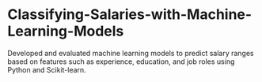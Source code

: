 # Classifying-Salaries-with-Machine-Learning-Models
Developed and evaluated machine learning models to predict salary ranges based on features such as experience, education, and job roles using Python and Scikit-learn.
